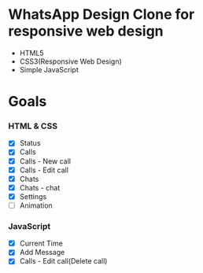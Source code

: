 # WhatsApp Design Clone for responsive web design

- HTML5
- CSS3(Responsive Web Design)
- Simple JavaScript

# Goals

### HTML & CSS

- [x] Status
- [x] Calls
- [x] Calls - New call
- [x] Calls - Edit call
- [x] Chats
- [x] Chats - chat
- [x] Settings
- [ ] Animation

### JavaScript

- [x] Current Time
- [x] Add Message
- [x] Calls - Edit call(Delete call)
